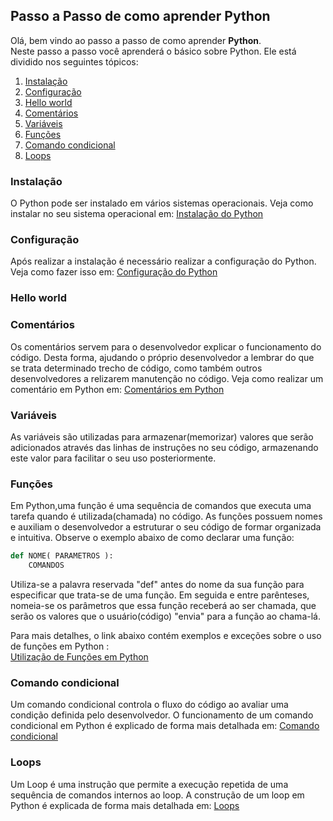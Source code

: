 ## Passo a Passo de como aprender Python

Olá, bem vindo ao passo a passo de como aprender **Python**.  
Neste passo a passo você aprenderá o básico sobre Python. Ele está dividido nos seguintes tópicos:

1. [Instalação](https://github.com/matanjos/ProjetoFinalEngSoftware3/blob/main/Passo_a_passo_Python.md#instala%C3%A7%C3%A3o)  
2. [Configuração](https://github.com/matanjos/ProjetoFinalEngSoftware3/blob/main/Passo_a_passo_Python.md#configura%C3%A7%C3%A3o)  
3. [Hello world](https://github.com/matanjos/ProjetoFinalEngSoftware3/blob/main/Passo_a_passo_Python.md#hello-world)  
4. [Comentários](https://github.com/matanjos/ProjetoFinalEngSoftware3/blob/main/Passo_a_passo_Python.md#coment%C3%A1rios)  
5. [Variáveis](https://github.com/matanjos/ProjetoFinalEngSoftware3/blob/main/Passo_a_passo_Python.md#vari%C3%A1veis)  
6. [Funções](https://github.com/matanjos/ProjetoFinalEngSoftware3/blob/main/Passo_a_passo_Python.md#fun%C3%A7%C3%B5es)  
7. [Comando condicional](https://github.com/matanjos/ProjetoFinalEngSoftware3/blob/main/Passo_a_passo_Python.md#comando-condicional)  
8. [Loops](https://github.com/matanjos/ProjetoFinalEngSoftware3/blob/main/Passo_a_passo_Python.md#loops)

### Instalação  

O Python pode ser instalado em vários sistemas operacionais. Veja como instalar no seu sistema operacional em: [Instalação do Python](https://github.com/matanjos/ProjetoFinalEngSoftware3/blob/main/Instala%C3%A7%C3%A3o/Instala%C3%A7%C3%A3o.md)
 

### Configuração  

Após realizar a instalação é necessário realizar a configuração do Python. Veja como fazer isso em: [Configuração do Python](https://github.com/matanjos/ProjetoFinalEngSoftware3/edit/main/Configura%C3%A7%C3%A3o/Configura%C3%A7%C3%A3o.md)

### Hello world  


### Comentários  

Os comentários servem para o desenvolvedor explicar o funcionamento do código. Desta forma, ajudando o próprio desenvolvedor a lembrar do que se trata determinado trecho de código, como também outros desenvolvedores a relizarem manutenção no código. Veja como realizar um comentário em Python em: [Comentários em Python](https://github.com/matanjos/ProjetoFinalEngSoftware3/blob/main/Coment%C3%A1rios/Coment%C3%A1rios.md)


### Variáveis

As variáveis são utilizadas para armazenar(memorizar) valores que serão adicionados através das linhas de instruções no seu código, armazenando este valor para facilitar o seu uso posteriormente.  


 ### Funções  
   
 Em Python,uma função é uma sequência de comandos que executa uma tarefa quando é utilizada(chamada) no código. As funções possuem nomes e auxiliam o desenvolvedor a estruturar o seu código de formar organizada e intuitiva. Observe o exemplo abaixo de como declarar uma função:  
   
```python
def NOME( PARAMETROS ):
    COMANDOS  
```

Utiliza-se a palavra reservada "def" antes do nome da sua função para especificar que trata-se de uma função. Em seguida e entre parênteses, nomeia-se os parâmetros que essa função receberá ao ser chamada, que serão os valores que o usuário(código) "envia" para a função ao chama-lá.  
  
Para mais detalhes, o link abaixo contém exemplos e exceções sobre o uso de funções em Python :  
[Utilização de Funções em Python](https://panda.ime.usp.br/pensepy/static/pensepy/05-Funcoes/funcoes.html)   

### Comando condicional  

Um comando condicional controla o fluxo do código ao avaliar uma condição definida pelo desenvolvedor. O funcionamento de um comando condicional em Python
é explicado de forma mais detalhada em: [Comando condicional](https://github.com/matanjos/ProjetoFinalEngSoftware3/blob/main/Controle%20de%20fluxo/If-else.md)  

### Loops  

Um Loop é uma instrução que permite a execução repetida de uma sequência de comandos internos ao loop. A construção de um loop em Python é explicada de forma mais detalhada 
em: [Loops](https://github.com/matanjos/ProjetoFinalEngSoftware3/blob/main/Loops/Loops.md)




